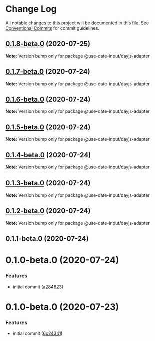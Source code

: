# Change Log

All notable changes to this project will be documented in this file.
See [Conventional Commits](https://conventionalcommits.org) for commit guidelines.

## [0.1.8-beta.0](https://github.com/mark-tate/use-date-input/compare/@use-date-input/dayjs-adapter@0.1.7-beta.0...@use-date-input/dayjs-adapter@0.1.8-beta.0) (2020-07-25)

**Note:** Version bump only for package @use-date-input/dayjs-adapter





## [0.1.7-beta.0](https://github.com/mark-tate/use-date-input/compare/@use-date-input/dayjs-adapter@0.1.6-beta.0...@use-date-input/dayjs-adapter@0.1.7-beta.0) (2020-07-24)

**Note:** Version bump only for package @use-date-input/dayjs-adapter





## [0.1.6-beta.0](https://github.com/mark-tate/use-date-input/compare/@use-date-input/dayjs-adapter@0.1.5-beta.0...@use-date-input/dayjs-adapter@0.1.6-beta.0) (2020-07-24)

**Note:** Version bump only for package @use-date-input/dayjs-adapter





## [0.1.5-beta.0](https://github.com/mark-tate/use-date-input/compare/@use-date-input/dayjs-adapter@0.1.4-beta.0...@use-date-input/dayjs-adapter@0.1.5-beta.0) (2020-07-24)

**Note:** Version bump only for package @use-date-input/dayjs-adapter





## [0.1.4-beta.0](https://github.com/mark-tate/use-date-input/compare/@use-date-input/dayjs-adapter@0.1.3-beta.0...@use-date-input/dayjs-adapter@0.1.4-beta.0) (2020-07-24)

**Note:** Version bump only for package @use-date-input/dayjs-adapter





## [0.1.3-beta.0](https://github.com/mark-tate/use-date-input/compare/@use-date-input/dayjs-adapter@0.1.2-beta.0...@use-date-input/dayjs-adapter@0.1.3-beta.0) (2020-07-24)

**Note:** Version bump only for package @use-date-input/dayjs-adapter





## [0.1.2-beta.0](https://github.com/mark-tate/use-date-input/compare/@use-date-input/dayjs-adapter@0.1.1-beta.0...@use-date-input/dayjs-adapter@0.1.2-beta.0) (2020-07-24)

**Note:** Version bump only for package @use-date-input/dayjs-adapter





## 0.1.1-beta.0 (2020-07-24)



# 0.1.0-beta.0 (2020-07-24)


### Features

* initial commit ([a284623](https://github.com/mark-tate/use-date-input/commit/a28462354bf58de9f016176fec51ac80d2c2af60))





# 0.1.0-beta.0 (2020-07-23)


### Features

* initial commit ([6c24341](https://github.com/mark-tate/use-date-input/commit/6c24341efc30d33d6248367ee6578831c7a975ad))
